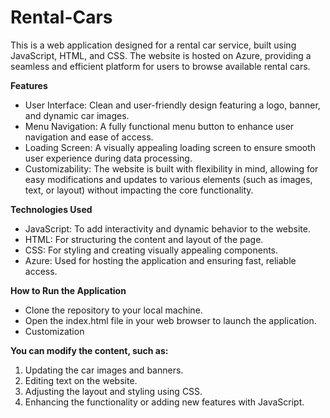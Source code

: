 # Rental-Cars
This is a web application designed for a rental car service, built using JavaScript, HTML, and CSS. The website is hosted on Azure, providing a seamless and efficient platform for users to browse available rental cars.

**Features**

* User Interface: Clean and user-friendly design featuring a logo, banner, and dynamic car images.
* Menu Navigation: A fully functional menu button to enhance user navigation and ease of access.
* Loading Screen: A visually appealing loading screen to ensure smooth user experience during data processing.
* Customizability: The website is built with flexibility in mind, allowing for easy modifications and updates to various elements (such as images, text, or layout) without impacting the core functionality.

**Technologies Used**

* JavaScript: To add interactivity and dynamic behavior to the website.
* HTML: For structuring the content and layout of the page.
* CSS: For styling and creating visually appealing components.
* Azure: Used for hosting the application and ensuring fast, reliable access.

**How to Run the Application**

- Clone the repository to your local machine.
- Open the index.html file in your web browser to launch the application.
- Customization

**You can modify the content, such as:**
1. Updating the car images and banners.
2. Editing text on the website.
3. Adjusting the layout and styling using CSS.
4. Enhancing the functionality or adding new features with JavaScript.

